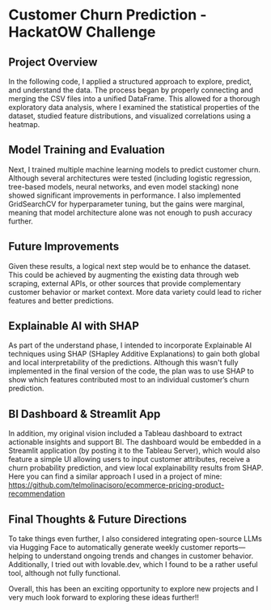 # Customer Churn Prediction - HackatOW Challenge

## Project Overview
In the following code, I applied a structured approach to explore, predict, and understand the data. The process began by properly connecting and merging the CSV files into a unified DataFrame. This allowed for a thorough exploratory data analysis, where I examined the statistical properties of the dataset, studied feature distributions, and visualized correlations using a heatmap.

## Model Training and Evaluation
Next, I trained multiple machine learning models to predict customer churn. Although several architectures were tested (including logistic regression, tree-based models, neural networks, and even model stacking) none showed significant improvements in performance. I also implemented GridSearchCV for hyperparameter tuning, but the gains were marginal, meaning that model architecture alone was not enough to push accuracy further.

## Future Improvements
Given these results, a logical next step would be to enhance the dataset. This could be achieved by augmenting the existing data through web scraping, external APIs, or other sources that provide complementary customer behavior or market context. More data variety could lead to richer features and better predictions.

## Explainable AI with SHAP
As part of the understand phase, I intended to incorporate Explainable AI techniques using SHAP (SHapley Additive Explanations) to gain both global and local interpretability of the predictions. Although this wasn't fully implemented in the final version of the code, the plan was to use SHAP to show which features contributed most to an individual customer’s churn prediction.

## BI Dashboard & Streamlit App
In addition, my original vision included a Tableau dashboard to extract actionable insights and support BI. The dashboard would be embedded in a Streamlit application (by posting it to the Tableau Server), which would also feature a simple UI allowing users to input customer attributes, receive a churn probability prediction, and view local explainability results from SHAP. Here you can find a similar approach I used in a project of mine: https://github.com/telmolinacisoro/ecommerce-pricing-product-recommendation
## Final Thoughts & Future Directions
To take things even further, I also considered integrating open-source LLMs via Hugging Face to automatically generate weekly customer reports—helping to understand ongoing trends and changes in customer behavior. Additionally, I tried out with lovable.dev, which I found to be a rather useful tool, although not fully functional.

Overall, this has been an exciting opportunity to explore new projects and I very much look forward to exploring these ideas further!!
